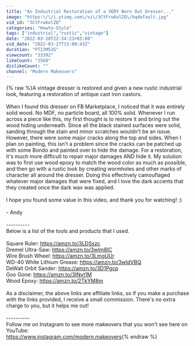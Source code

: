 ```yaml
---
title: "An Industrial Restoration of a VERY Worn Out Dresser..."
image: "https:\/\/i.ytimg.com\/vi\/3CtFrw6olZQ\/hqdefault.jpg"
vid_id: "3CtFrw6olZQ"
categories: "Howto-Style"
tags: ["industrial","rustic","vintage"]
date: "2022-03-28T22:34:23+03:00"
vid_date: "2022-03-27T15:00:43Z"
duration: "PT13M53S"
viewcount: "33392"
likeCount: "2568"
dislikeCount: ""
channel: "Modern Makeovers"
---
```

{% raw %}A vintage dresser is restored and given a new rustic industrial look, featuring a restoration of antique cast iron castors.<br /><br />When I found this dresser on FB Marketplace, I noticed that it was entirely solid wood. No MDF, no particle board, all 100% solid. Whenever I run across a piece like this, my first thought is to restore it and bring out the wood hiding underneath. Since all the black stained surfaces were solid, sanding through the stain and minor scratches wouldn't be an issue. However, there were some major cracks along the top and sides. When I plan on painting, this isn't a problem since the cracks can be patched up with some Bondo and painted over to hide the damage. For a restoration, it's much more difficult to repair major damages AND hide it. My solution was to first use wood epoxy to match the wood color as much as possible, and then go with a rustic look by creating wormholes and other marks of character all around the dresser. Doing this effectively camouflaged whatever major damages that were fixed, and I love the dark accents that they created once the dark wax was applied.<br /><br />I hope you found some value in this video, and thank you for watching! :)<br /><br />- Andy<br /><br />----------<br />Below is a list of the tools and products that I used. <br /><br />Square Ruler: <a rel="nofollow" target="blank" href="https://amzn.to/3LDSszc">https://amzn.to/3LDSszc</a><br />Dremel Ultra-Saw: <a rel="nofollow" target="blank" href="https://amzn.to/3wlm8IC">https://amzn.to/3wlm8IC</a><br />Wire Brush Wheel: <a rel="nofollow" target="blank" href="https://amzn.to/3LmgUUr">https://amzn.to/3LmgUUr</a><br />WD-40 White Lithium Grease: <a rel="nofollow" target="blank" href="https://amzn.to/3wIdVBQ">https://amzn.to/3wIdVBQ</a><br />DeWalt Orbit Sander: <a rel="nofollow" target="blank" href="https://amzn.to/3D1Pgcp">https://amzn.to/3D1Pgcp</a><br />Goo Gone: <a rel="nofollow" target="blank" href="https://amzn.to/3INvt1M">https://amzn.to/3INvt1M</a><br />Wood Epoxy: <a rel="nofollow" target="blank" href="https://amzn.to/2TkYM8m">https://amzn.to/2TkYM8m</a><br /><br />As a disclaimer, the above links are affiliate links, so if you make a purchase with the links provided, I receive a small commission. There's no extra charge to you, but it helps me out!  <br /><br />----------<br />Follow me on Instagram to see more makeovers that you won't see here on YouTube:<br /><a rel="nofollow" target="blank" href="https://www.instagram.com/modern.makeovers">https://www.instagram.com/modern.makeovers</a>{% endraw %}
